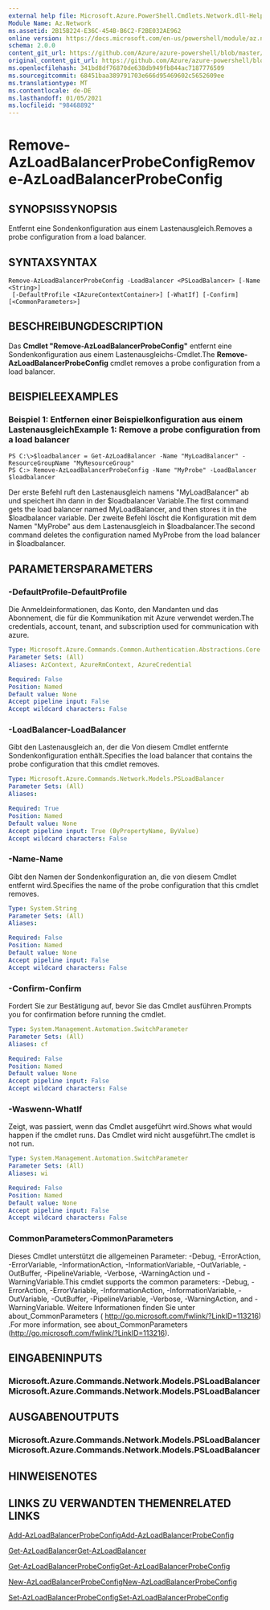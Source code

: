 ```yaml
---
external help file: Microsoft.Azure.PowerShell.Cmdlets.Network.dll-Help.xml
Module Name: Az.Network
ms.assetid: 2B15B224-E36C-454B-B6C2-F2BE032AE962
online version: https://docs.microsoft.com/en-us/powershell/module/az.network/remove-azloadbalancerprobeconfig
schema: 2.0.0
content_git_url: https://github.com/Azure/azure-powershell/blob/master/src/Network/Network/help/Remove-AzLoadBalancerProbeConfig.md
original_content_git_url: https://github.com/Azure/azure-powershell/blob/master/src/Network/Network/help/Remove-AzLoadBalancerProbeConfig.md
ms.openlocfilehash: 341bd8df76870de638db949fb844ac7187776509
ms.sourcegitcommit: 68451baa389791703e666d95469602c5652609ee
ms.translationtype: MT
ms.contentlocale: de-DE
ms.lasthandoff: 01/05/2021
ms.locfileid: "98468892"
---
```

# <span data-ttu-id="497f7-101">Remove-AzLoadBalancerProbeConfig</span><span class="sxs-lookup"><span data-stu-id="497f7-101">Remove-AzLoadBalancerProbeConfig</span></span>

## <span data-ttu-id="497f7-102">SYNOPSIS</span><span class="sxs-lookup"><span data-stu-id="497f7-102">SYNOPSIS</span></span>
<span data-ttu-id="497f7-103">Entfernt eine Sondenkonfiguration aus einem Lastenausgleich.</span><span class="sxs-lookup"><span data-stu-id="497f7-103">Removes a probe configuration from a load balancer.</span></span>

## <span data-ttu-id="497f7-104">SYNTAX</span><span class="sxs-lookup"><span data-stu-id="497f7-104">SYNTAX</span></span>

```
Remove-AzLoadBalancerProbeConfig -LoadBalancer <PSLoadBalancer> [-Name <String>]
 [-DefaultProfile <IAzureContextContainer>] [-WhatIf] [-Confirm] [<CommonParameters>]
```

## <span data-ttu-id="497f7-105">BESCHREIBUNG</span><span class="sxs-lookup"><span data-stu-id="497f7-105">DESCRIPTION</span></span>
<span data-ttu-id="497f7-106">Das **Cmdlet "Remove-AzLoadBalancerProbeConfig"** entfernt eine Sondenkonfiguration aus einem Lastenausgleichs-Cmdlet.</span><span class="sxs-lookup"><span data-stu-id="497f7-106">The **Remove-AzLoadBalancerProbeConfig** cmdlet removes a probe configuration from a load balancer.</span></span>

## <span data-ttu-id="497f7-107">BEISPIELE</span><span class="sxs-lookup"><span data-stu-id="497f7-107">EXAMPLES</span></span>

### <span data-ttu-id="497f7-108">Beispiel 1: Entfernen einer Beispielkonfiguration aus einem Lastenausgleich</span><span class="sxs-lookup"><span data-stu-id="497f7-108">Example 1: Remove a probe configuration from a load balancer</span></span>
```
PS C:\>$loadbalancer = Get-AzLoadBalancer -Name "MyLoadBalancer" -ResourceGroupName "MyResourceGroup"
PS C:> Remove-AzLoadBalancerProbeConfig -Name "MyProbe" -LoadBalancer $loadbalancer
```

<span data-ttu-id="497f7-109">Der erste Befehl ruft den Lastenausgleich namens "MyLoadBalancer" ab und speichert ihn dann in der $loadbalancer Variable.</span><span class="sxs-lookup"><span data-stu-id="497f7-109">The first command gets the load balancer named MyLoadBalancer, and then stores it in the $loadbalancer variable.</span></span>
<span data-ttu-id="497f7-110">Der zweite Befehl löscht die Konfiguration mit dem Namen "MyProbe" aus dem Lastenausgleich in $loadbalancer.</span><span class="sxs-lookup"><span data-stu-id="497f7-110">The second command deletes the configuration named MyProbe from the load balancer in $loadbalancer.</span></span>

## <span data-ttu-id="497f7-111">PARAMETERS</span><span class="sxs-lookup"><span data-stu-id="497f7-111">PARAMETERS</span></span>

### <span data-ttu-id="497f7-112">-DefaultProfile</span><span class="sxs-lookup"><span data-stu-id="497f7-112">-DefaultProfile</span></span>
<span data-ttu-id="497f7-113">Die Anmeldeinformationen, das Konto, den Mandanten und das Abonnement, die für die Kommunikation mit Azure verwendet werden.</span><span class="sxs-lookup"><span data-stu-id="497f7-113">The credentials, account, tenant, and subscription used for communication with azure.</span></span>

```yaml
Type: Microsoft.Azure.Commands.Common.Authentication.Abstractions.Core.IAzureContextContainer
Parameter Sets: (All)
Aliases: AzContext, AzureRmContext, AzureCredential

Required: False
Position: Named
Default value: None
Accept pipeline input: False
Accept wildcard characters: False
```

### <span data-ttu-id="497f7-114">-LoadBalancer</span><span class="sxs-lookup"><span data-stu-id="497f7-114">-LoadBalancer</span></span>
<span data-ttu-id="497f7-115">Gibt den Lastenausgleich an, der die Von diesem Cmdlet entfernte Sondenkonfiguration enthält.</span><span class="sxs-lookup"><span data-stu-id="497f7-115">Specifies the load balancer that contains the probe configuration that this cmdlet removes.</span></span>

```yaml
Type: Microsoft.Azure.Commands.Network.Models.PSLoadBalancer
Parameter Sets: (All)
Aliases:

Required: True
Position: Named
Default value: None
Accept pipeline input: True (ByPropertyName, ByValue)
Accept wildcard characters: False
```

### <span data-ttu-id="497f7-116">-Name</span><span class="sxs-lookup"><span data-stu-id="497f7-116">-Name</span></span>
<span data-ttu-id="497f7-117">Gibt den Namen der Sondenkonfiguration an, die von diesem Cmdlet entfernt wird.</span><span class="sxs-lookup"><span data-stu-id="497f7-117">Specifies the name of the probe configuration that this cmdlet removes.</span></span>

```yaml
Type: System.String
Parameter Sets: (All)
Aliases:

Required: False
Position: Named
Default value: None
Accept pipeline input: False
Accept wildcard characters: False
```

### <span data-ttu-id="497f7-118">-Confirm</span><span class="sxs-lookup"><span data-stu-id="497f7-118">-Confirm</span></span>
<span data-ttu-id="497f7-119">Fordert Sie zur Bestätigung auf, bevor Sie das Cmdlet ausführen.</span><span class="sxs-lookup"><span data-stu-id="497f7-119">Prompts you for confirmation before running the cmdlet.</span></span>

```yaml
Type: System.Management.Automation.SwitchParameter
Parameter Sets: (All)
Aliases: cf

Required: False
Position: Named
Default value: None
Accept pipeline input: False
Accept wildcard characters: False
```

### <span data-ttu-id="497f7-120">-Waswenn</span><span class="sxs-lookup"><span data-stu-id="497f7-120">-WhatIf</span></span>
<span data-ttu-id="497f7-121">Zeigt, was passiert, wenn das Cmdlet ausgeführt wird.</span><span class="sxs-lookup"><span data-stu-id="497f7-121">Shows what would happen if the cmdlet runs.</span></span> <span data-ttu-id="497f7-122">Das Cmdlet wird nicht ausgeführt.</span><span class="sxs-lookup"><span data-stu-id="497f7-122">The cmdlet is not run.</span></span>

```yaml
Type: System.Management.Automation.SwitchParameter
Parameter Sets: (All)
Aliases: wi

Required: False
Position: Named
Default value: None
Accept pipeline input: False
Accept wildcard characters: False
```

### <span data-ttu-id="497f7-123">CommonParameters</span><span class="sxs-lookup"><span data-stu-id="497f7-123">CommonParameters</span></span>
<span data-ttu-id="497f7-124">Dieses Cmdlet unterstützt die allgemeinen Parameter: -Debug, -ErrorAction, -ErrorVariable, -InformationAction, -InformationVariable, -OutVariable, -OutBuffer, -PipelineVariable, -Verbose, -WarningAction und -WarningVariable.</span><span class="sxs-lookup"><span data-stu-id="497f7-124">This cmdlet supports the common parameters: -Debug, -ErrorAction, -ErrorVariable, -InformationAction, -InformationVariable, -OutVariable, -OutBuffer, -PipelineVariable, -Verbose, -WarningAction, and -WarningVariable.</span></span> <span data-ttu-id="497f7-125">Weitere Informationen finden Sie unter about_CommonParameters ( http://go.microsoft.com/fwlink/?LinkID=113216) .</span><span class="sxs-lookup"><span data-stu-id="497f7-125">For more information, see about_CommonParameters (http://go.microsoft.com/fwlink/?LinkID=113216).</span></span>

## <span data-ttu-id="497f7-126">EINGABEN</span><span class="sxs-lookup"><span data-stu-id="497f7-126">INPUTS</span></span>

### <span data-ttu-id="497f7-127">Microsoft.Azure.Commands.Network.Models.PSLoadBalancer</span><span class="sxs-lookup"><span data-stu-id="497f7-127">Microsoft.Azure.Commands.Network.Models.PSLoadBalancer</span></span>

## <span data-ttu-id="497f7-128">AUSGABEN</span><span class="sxs-lookup"><span data-stu-id="497f7-128">OUTPUTS</span></span>

### <span data-ttu-id="497f7-129">Microsoft.Azure.Commands.Network.Models.PSLoadBalancer</span><span class="sxs-lookup"><span data-stu-id="497f7-129">Microsoft.Azure.Commands.Network.Models.PSLoadBalancer</span></span>

## <span data-ttu-id="497f7-130">HINWEISE</span><span class="sxs-lookup"><span data-stu-id="497f7-130">NOTES</span></span>

## <span data-ttu-id="497f7-131">LINKS ZU VERWANDTEN THEMEN</span><span class="sxs-lookup"><span data-stu-id="497f7-131">RELATED LINKS</span></span>

[<span data-ttu-id="497f7-132">Add-AzLoadBalancerProbeConfig</span><span class="sxs-lookup"><span data-stu-id="497f7-132">Add-AzLoadBalancerProbeConfig</span></span>](./Add-AzLoadBalancerProbeConfig.md)

[<span data-ttu-id="497f7-133">Get-AzLoadBalancer</span><span class="sxs-lookup"><span data-stu-id="497f7-133">Get-AzLoadBalancer</span></span>](./Get-AzLoadBalancer.md)

[<span data-ttu-id="497f7-134">Get-AzLoadBalancerProbeConfig</span><span class="sxs-lookup"><span data-stu-id="497f7-134">Get-AzLoadBalancerProbeConfig</span></span>](./Get-AzLoadBalancerProbeConfig.md)

[<span data-ttu-id="497f7-135">New-AzLoadBalancerProbeConfig</span><span class="sxs-lookup"><span data-stu-id="497f7-135">New-AzLoadBalancerProbeConfig</span></span>](./New-AzLoadBalancerProbeConfig.md)

[<span data-ttu-id="497f7-136">Set-AzLoadBalancerProbeConfig</span><span class="sxs-lookup"><span data-stu-id="497f7-136">Set-AzLoadBalancerProbeConfig</span></span>](./Set-AzLoadBalancerProbeConfig.md)


